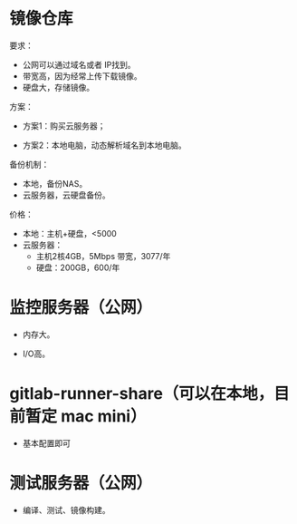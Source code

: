 # 镜像仓库

要求：

* 公网可以通过域名或者 IP找到。
* 带宽高，因为经常上传下载镜像。
* 硬盘大，存储镜像。

方案：

* 方案1：购买云服务器；

* 方案2：本地电脑，动态解析域名到本地电脑。

备份机制：

* 本地，备份NAS。
* 云服务器，云硬盘备份。

价格：

* 本地：主机+硬盘，&lt;5000
* 云服务器：
  * 主机2核4GB，5Mbps 带宽，3077/年
  * 硬盘：200GB，600/年

# 监控服务器（公网）

* 内存大。

* I/O高。

# gitlab-runner-share（可以在本地，目前暂定 mac mini）

* 基本配置即可

# 测试服务器（公网）

* 编译、测试、镜像构建。




